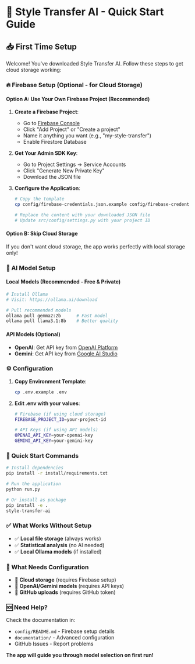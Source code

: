 # 🚀 Style Transfer AI - Quick Start Guide

## 📥 **First Time Setup**

Welcome! You've downloaded Style Transfer AI. Follow these steps to get cloud storage working:

### **🔥 Firebase Setup (Optional - for Cloud Storage)**

#### **Option A: Use Your Own Firebase Project (Recommended)**

1. **Create a Firebase Project**:
   - Go to [Firebase Console](https://console.firebase.google.com/)
   - Click "Add Project" or "Create a project"
   - Name it anything you want (e.g., "my-style-transfer")
   - Enable Firestore Database

2. **Get Your Admin SDK Key**:
   - Go to Project Settings → Service Accounts
   - Click "Generate New Private Key"
   - Download the JSON file

3. **Configure the Application**:
   ```bash
   # Copy the template
   cp config/firebase-credentials.json.example config/firebase-credentials.json
   
   # Replace the content with your downloaded JSON file
   # Update src/config/settings.py with your project ID
   ```

#### **Option B: Skip Cloud Storage**
If you don't want cloud storage, the app works perfectly with local storage only!

### **🤖 AI Model Setup**

#### **Local Models (Recommended - Free & Private)**
```bash
# Install Ollama
# Visit: https://ollama.ai/download

# Pull recommended models
ollama pull gemma2:2b      # Fast model
ollama pull llama3.1:8b    # Better quality
```

#### **API Models (Optional)**
- **OpenAI**: Get API key from [OpenAI Platform](https://platform.openai.com/api-keys)
- **Gemini**: Get API key from [Google AI Studio](https://makersuite.google.com/app/apikey)

### **⚙️ Configuration**

1. **Copy Environment Template**:
   ```bash
   cp .env.example .env
   ```

2. **Edit .env with your values**:
   ```bash
   # Firebase (if using cloud storage)
   FIREBASE_PROJECT_ID=your-project-id
   
   # API Keys (if using API models)
   OPENAI_API_KEY=your-openai-key
   GEMINI_API_KEY=your-gemini-key
   ```

### **🎯 Quick Start Commands**

```bash
# Install dependencies
pip install -r install/requirements.txt

# Run the application
python run.py

# Or install as package
pip install -e .
style-transfer-ai
```

### **✅ What Works Without Setup**

- ✅ **Local file storage** (always works)
- ✅ **Statistical analysis** (no AI needed)
- ✅ **Local Ollama models** (if installed)

### **🔧 What Needs Configuration**

- 🔧 **Cloud storage** (requires Firebase setup)
- 🔧 **OpenAI/Gemini models** (requires API keys)
- 🔧 **GitHub uploads** (requires GitHub token)

### **🆘 Need Help?**

Check the documentation in:
- `config/README.md` - Firebase setup details
- `documentation/` - Advanced configuration
- GitHub Issues - Report problems

**The app will guide you through model selection on first run!**